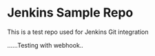 # Jenkins Sample Repo
This is a test repo used for Jenkins Git integration

......Testing with webhook..
